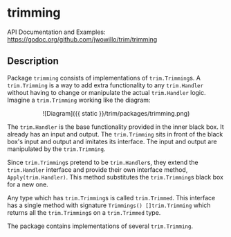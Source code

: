 # trimming

API Documentation and Examples: https://godoc.org/github.com/jwowillo/trim/trimming

## Description

Package `trimming` consists of implementations of `trim.Trimming`s. A
`trim.Trimming` is a way to add extra functionality to any `trim.Handler`
without having to change or manipulate the actual `trim.Handler` logic. Imagine
a `trim.Trimming` working like the diagram:

<center>![Diagram]({{ static }}/trim/packages/trimming.png)</center>

The `trim.Handler` is the base functionality provided in the inner black box.
It already has an input and output. The `trim.Trimming` sits in front of the
black box's input and output and imitates its interface. The input and output
are manipulated by the `trim.Trimming`.

Since `trim.Trimming`s pretend to be `trim.Handler`s, they extend the
`trim.Handler` interface and provide their own interface method,
`Apply(trim.Handler)`. This method substitutes the `trim.Trimming`s black
box for a new one.

Any type which has `trim.Trimming`s is called `trim.Trimmed`. This interface has
a single method with signature `Trimmings() []trim.Trimming` which returns all
the `trim.Trimming`s on a `trim.Trimmed` type.

The package contains implementations of several `trim.Trimming`.
